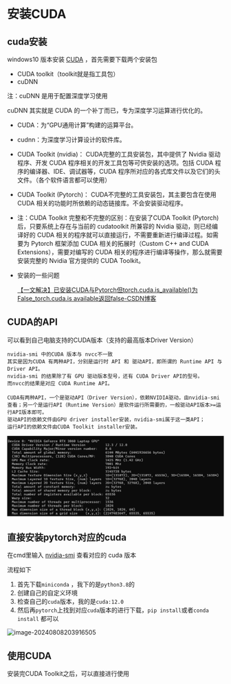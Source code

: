 # 安装CUDA

 ## cuda安装

 windows10 版本安装 [CUDA](https://so.csdn.net/so/search?q=CUDA&spm=1001.2101.3001.7020) ，首先需要下载两个安装包

- CUDA toolkit（toolkit就是指工具包）
- cuDNN

注：cuDNN 是用于配置深度学习使用

cuDNN 其实就是 CUDA 的一个补丁而已，专为深度学习运算进行优化的。

- CUDA：为“GPU通用计算”构建的运算平台。

- cudnn：为深度学习计算设计的软件库。

- CUDA Toolkit (nvidia)： CUDA完整的工具安装包，其中提供了 Nvidia 驱动程序、开发 CUDA 程序相关的开发工具包等可供安装的选项。包括 CUDA 程序的编译器、IDE、调试器等，CUDA 程序所对应的各式库文件以及它们的头文件。（各个软件语言都可以使用）

- CUDA Toolkit (Pytorch)： CUDA不完整的工具安装包，其主要包含在使用 CUDA 相关的功能时所依赖的动态链接库。不会安装驱动程序。

- 注：CUDA Toolkit 完整和不完整的区别：在安装了CUDA Toolkit (Pytorch)后，只要系统上存在与当前的 cudatoolkit 所兼容的 Nvidia 驱动，则已经编译好的 CUDA 相关的程序就可以直接运行，不需要重新进行编译过程。如需要为 Pytorch 框架添加 CUDA 相关的拓展时（Custom C++ and CUDA Extensions），需要对编写的 CUDA 相关的程序进行编译等操作，那么就需要安装完整的 Nvidia 官方提供的 CUDA Toolkit。

- 安装的一些问题

  [【一文解决】已安装CUDA与Pytorch但torch.cuda.is_available()为False_torch.cuda.is available返回false-CSDN博客](https://blog.csdn.net/qq_41112170/article/details/131191827)

## CUDA的API

可以看到自己电脑支持的CUDA版本（支持的最高版本Driver Version）

```
nvidia-smi 中的CUDA 版本与 nvcc不一致
其实是因为CUDA 有两种API，分别是运行时 API 和 驱动API，即所谓的 Runtime API 与 Driver API。
nvidia-smi 的结果除了有 GPU 驱动版本型号，还有 CUDA Driver API的型号。
而nvcc的结果是对应 CUDA Runtime API。

CUDA有两种API，一个是驱动API（Driver Version），依赖NVIDIA驱动，由nvidia-smi查看；另一个是运行API（Runtime Version）是软件运行所需要的，一般驱动API版本>=运行API版本即可。
驱动API的依赖文件由GPU driver installer安装，nvidia-smi属于这一类API；
运行API的依赖文件由CUDA Toolkit installer安装。
```

![image-20240811183443775](../../Image/image-20240811183443775.png)

## 直接安装pytorch对应的cuda

在cmd里输入 [nvidia-smi](https://so.csdn.net/so/search?q=nvidia-smi&spm=1001.2101.3001.7020) 查看对应的 cuda 版本

流程如下

1. 首先下载`miniconda` ，我下的是`python3.8`的
2. 创建自己的自定义环境
3. 检查自己的`cuda`版本，我的是`cuda:12.0`
4. 然后再`pytorch`上找到对应`cuda`版本的进行下载，`pip install`或者`conda install` 都可以

![image-20240808203916505](C:/Users/19409/Desktop/MD/Image/image-20240808203916505.png)

## 使用CUDA

安装完CUDA Toolkit之后，可以直接进行使用
